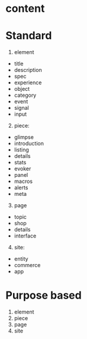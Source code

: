 # content

# Standard

1. element
  - title
  - description
  - spec
  - experience
  - object
  - category
  - event
  - signal
  - input


2. piece:
  - glimpse
  - introduction
  - listing
  - details
  - stats
  - evoker
  - panel
  - macros
  - alerts
  - meta

3. page
  - topic
  - shop
  - details
  - interface

4. site:
  - entity
  - commerce
  - app

# Purpose based

1. element
2. piece
3. page
4. site
